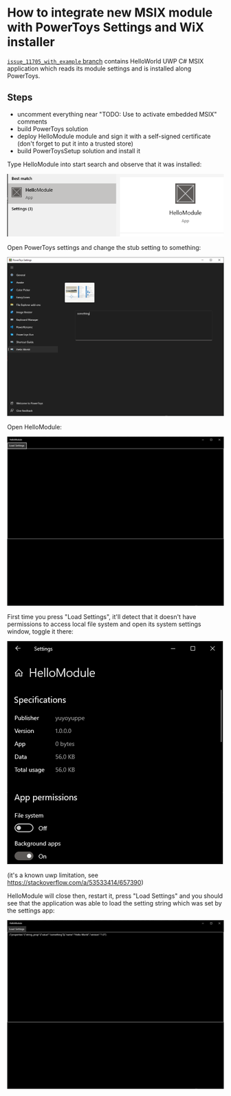 # How to integrate new MSIX module with PowerToys Settings and WiX installer
[`issue_11705_with_example` branch](https://github.com/microsoft/PowerToys/tree/issue_11705_with_example) contains HelloWorld UWP C# MSIX application which reads its module settings and is installed along PowerToys.

## Steps
- uncomment everything near "TODO: Use to activate embedded MSIX" comments
- build PowerToys solution
- deploy HelloModule module and sign it with a self-signed certificate (don't forget to put it into a trusted store)
- build PowerToysSetup solution and install it

Type HelloModule into start search and observe that it was installed:

<img src="../images/msix/hello-module-start.png">

Open PowerToys settings and change the stub setting to something:

<img src="../images/msix/hello-module-settings-page.png">

Open HelloModule:

<img src="../images/msix/hello-module-screen.png">

First time you press "Load Settings", it'll detect that it doesn't have permissions to access local file system and open its system settings window, toggle it there:

<img src="../images/msix/hello-module-app-permissions.png">

(it's a known uwp limitation, see https://stackoverflow.com/a/53533414/657390)

HelloModule will close then, restart it, press "Load Settings" and you should see that the application was able to load the setting string which was set by the settings app:

<img src="../images/msix/hello-module-loaded-settings.png">